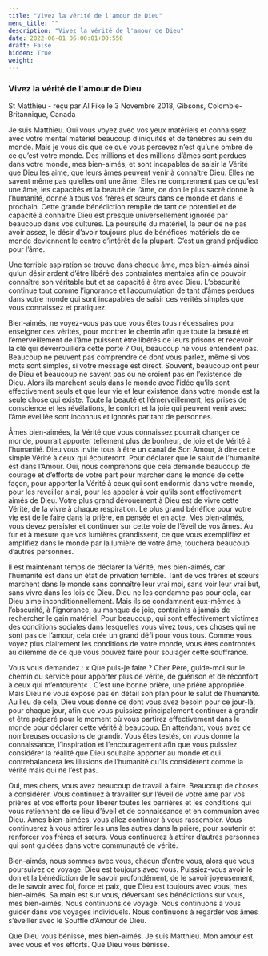 ```yaml
---
title: "Vivez la vérité de l'amour de Dieu"
menu_title: ""
description: "Vivez la vérité de l'amour de Dieu"
date: 2022-06-01 06:00:01+00:550
draft: False
hidden: True
weight:
---
```

### Vivez la vérité de l'amour de Dieu

St Matthieu - reçu par Al Fike le 3 Novembre 2018, Gibsons, Colombie-Britannique, Canada

Je suis Matthieu. Oui vous voyez avec vos yeux matériels et connaissez avec votre mental matériel beaucoup d’iniquités et de ténèbres au sein du monde. Mais je vous dis que ce que vous percevez n’est qu’une ombre de ce qu’est votre monde. Des millions et des millions d’âmes sont perdues dans votre monde, mes bien-aimés, et sont incapables de saisir la Vérité que Dieu les aime, que leurs âmes peuvent venir à connaître Dieu. Elles ne savent même pas qu’elles ont une âme. Elles ne comprennent pas ce qu’est une âme, les capacités et la beauté de l’âme, ce don le plus sacré donné à l’humanité, donné à tous vos frères et sœurs dans ce monde et dans le prochain. Cette grande bénédiction remplie de tant de potentiel et de capacité à connaître Dieu est presque universellement ignorée par beaucoup dans vos cultures. La poursuite du matériel, la peur de ne pas avoir assez, le désir d’avoir toujours plus de bénéfices matériels de ce monde deviennent le centre d’intérêt de la plupart. C’est un grand préjudice pour l’âme.

Une terrible aspiration se trouve dans chaque âme, mes bien-aimés ainsi qu’un désir ardent d’être libéré des contraintes mentales afin de pouvoir connaître son véritable but et sa capacité à être avec Dieu. L’obscurité continue tout comme l’ignorance et l’accumulation de tant d’âmes perdues dans votre monde qui sont incapables de saisir ces vérités simples que vous connaissez et pratiquez.

Bien-aimés, ne voyez-vous pas que vous êtes tous nécessaires pour enseigner ces vérités, pour montrer le chemin afin que toute la beauté et l’émerveillement de l’âme puissent être libérés de leurs prisons et recevoir la clé qui déverrouillera cette porte ? Oui, beaucoup ne vous entendent pas. Beaucoup ne peuvent pas comprendre ce dont vous parlez, même si vos mots sont simples, si votre message est direct. Souvent, beaucoup ont peur de Dieu et beaucoup ne savent pas ou ne croient pas en l’existence de Dieu. Alors ils marchent seuls dans le monde avec l’idée qu’ils sont effectivement seuls et que leur vie et leur existence dans votre monde est la seule chose qui existe. Toute la beauté et l’émerveillement, les prises de conscience et les révélations, le confort et la joie qui peuvent venir avec l’âme éveillée sont inconnus et ignorés par tant de personnes.

Âmes bien-aimées, la Vérité que vous connaissez pourrait changer ce monde, pourrait apporter tellement plus de bonheur, de joie et de Vérité à l’humanité. Dieu vous invite tous à être un canal de Son Amour, à dire cette simple Vérité à ceux qui écouteront. Pour déclarer que le salut de l’humanité est dans l’Amour. Oui, nous comprenons que cela demande beaucoup de courage et d’efforts de votre part pour marcher dans le monde de cette façon, pour apporter la Vérité à ceux qui sont endormis dans votre monde, pour les réveiller ainsi, pour les appeler à voir qu’ils sont effectivement aimés de Dieu. Votre plus grand dévouement à Dieu est de vivre cette Vérité, de la vivre à chaque respiration. Le plus grand bénéfice pour votre vie est de le faire dans la prière, en pensée et en acte. Mes bien-aimés, vous devez persister et continuer sur cette voie de l’éveil de vos âmes. Au fur et à mesure que vos lumières grandissent, ce que vous exemplifiez et amplifiez dans le monde par la lumière de votre âme, touchera beaucoup d’autres personnes.

Il est maintenant temps de déclarer la Vérité, mes bien-aimés, car l’humanité est dans un état de privation terrible. Tant de vos frères et sœurs marchent dans le monde sans connaître leur vrai moi, sans voir leur vrai but, sans vivre dans les lois de Dieu. Dieu ne les condamne pas pour cela, car Dieu aime inconditionnellement. Mais ils se condamnent eux-mêmes à l’obscurité, à l’ignorance, au manque de joie, contraints à jamais de rechercher le gain matériel. Pour beaucoup, qui sont effectivement victimes des conditions sociales dans lesquelles vous vivez tous, ces choses qui ne sont pas de l’amour, cela crée un grand défi pour vous tous. Comme vous voyez plus clairement les conditions de votre monde, vous êtes confrontés au dilemme de ce que vous pouvez faire pour soulager cette souffrance.

Vous vous demandez : « Que puis-je faire ? Cher Père, guide-moi sur le chemin du service pour apporter plus de vérité, de guérison et de réconfort à ceux qui m’entourent« . C’est une bonne prière, une prière appropriée. Mais Dieu ne vous expose pas en détail son plan pour le salut de l’humanité. Au lieu de cela, Dieu vous donne ce dont vous avez besoin pour ce jour-là, pour chaque jour, afin que vous puissiez principalement continuer à grandir et être préparé pour le moment où vous partirez effectivement dans le monde pour déclarer cette vérité à beaucoup. En attendant, vous avez de nombreuses occasions de grandir. Vous êtes testés, on vous donne la connaissance, l’inspiration et l’encouragement afin que vous puissiez considérer la réalité que Dieu souhaite apporter au monde et qui contrebalancera les illusions de l’humanité qu’ils considèrent comme la vérité mais qui ne l’est pas.

Oui, mes chers, vous avez beaucoup de travail à faire. Beaucoup de choses à considérer. Vous continuez à travailler sur l’éveil de votre âme par vos prières et vos efforts pour libérer toutes les barrières et les conditions qui vous retiennent de ce lieu d’éveil et de connaissance et en communion avec Dieu. Âmes bien-aimées, vous allez continuer à vous rassembler. Vous continuerez à vous attirer les uns les autres dans la prière, pour soutenir et renforcer vos frères et sœurs. Vous continuerez à attirer d’autres personnes qui sont guidées dans votre communauté de vérité.

Bien-aimés, nous sommes avec vous, chacun d’entre vous, alors que vous poursuivez ce voyage. Dieu est toujours avec vous. Puissiez-vous avoir le don et la bénédiction de le savoir profondément, de le savoir joyeusement, de le savoir avec foi, force et paix, que Dieu est toujours avec vous, mes bien-aimés. Sa main est sur vous, déversant ses bénédictions sur vous, mes bien-aimés. Nous continuons ce voyage. Nous continuons à vous guider dans vos voyages individuels. Nous continuons à regarder vos âmes s’éveiller avec le Souffle d’Amour de Dieu.

Que Dieu vous bénisse, mes bien-aimés. Je suis Matthieu. Mon amour est avec vous et vos efforts. Que Dieu vous bénisse.



